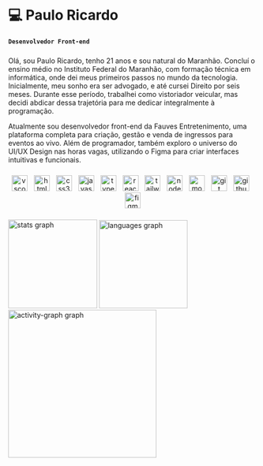 <h1 align="left">💻 Paulo Ricardo</h1> 

**`Desenvolvedor Front-end`**

###

<p align="left">Olá, sou Paulo Ricardo, tenho 21 anos e sou natural do Maranhão. Concluí o ensino médio no Instituto Federal do Maranhão, com formação técnica em informática, onde dei meus primeiros passos no mundo da tecnologia. Inicialmente, meu sonho era ser advogado, e até cursei Direito por seis meses. Durante esse período, trabalhei como vistoriador veicular, mas decidi abdicar dessa trajetória para me dedicar integralmente à programação.

Atualmente sou desenvolvedor front-end da Fauves Entretenimento, uma plataforma completa para criação, gestão e venda de ingressos para eventos ao vivo. Além de programador, também exploro o universo do UI/UX Design nas horas vagas, utilizando o Figma para criar interfaces intuitivas e funcionais. </p>

###

<div align="center">
  <img src="https://img.shields.io/badge/Visual Studio Code-007ACC?logo=visualstudiocode&logoColor=white&style=for-the-badge" height="32" alt="vscode logo"  />
  <img width="5" />
  <img src="https://img.shields.io/badge/HTML5-E34F26?logo=html5&logoColor=white&style=for-the-badge" height="32" alt="html5 logo"  />
  <img width="5" />
  <img src="https://img.shields.io/badge/CSS3-1572B6?logo=css3&logoColor=white&style=for-the-badge" height="32" alt="css3 logo"  />
  <img width="5" />
  <img src="https://img.shields.io/badge/JavaScript-F7DF1E?logo=javascript&logoColor=black&style=for-the-badge" height="32" alt="javascript logo"  />
  <img width="5" />
  <img src="https://img.shields.io/badge/TypeScript-3178C6?logo=typescript&logoColor=white&style=for-the-badge" height="32" alt="typescript logo"  />
  <img width="5" />
  <img src="https://img.shields.io/badge/React-61DAFB?logo=react&logoColor=black&style=for-the-badge" height="32" alt="react logo"  />
  <img width="5" />
  <img src="https://img.shields.io/badge/Tailwind CSS-06B6D4?logo=tailwindcss&logoColor=black&style=for-the-badge" height="32" alt="tailwindcss logo"  />
  <img width="5" />
  <img src="https://img.shields.io/badge/Node.js-339933?logo=nodedotjs&logoColor=white&style=for-the-badge" height="32" alt="nodejs logo"  />
  <img width="5" />
  <img src="https://img.shields.io/badge/MongoDB-47A248?logo=mongodb&logoColor=white&style=for-the-badge" height="32" alt="mongodb logo"  />
  <img width="5" />
  <img src="https://img.shields.io/badge/Git-F05032?logo=git&logoColor=white&style=for-the-badge" height="32" alt="git logo"  />
  <img width="5" />
  <img src="https://img.shields.io/badge/GitHub-181717?logo=github&logoColor=white&style=for-the-badge" height="32" alt="github logo"  />
  <img width="5" />
  <img src="https://img.shields.io/badge/Figma-F24E1E?logo=figma&logoColor=white&style=for-the-badge" height="32" alt="figma logo"  />
</div>

###

<div align="left">
  <img src="https://github-readme-stats.vercel.app/api?username=pauloricardoprogramador&hide_title=false&hide_rank=false&show_icons=true&include_all_commits=true&count_private=true&disable_animations=false&theme=apprentice&locale=en&hide_border=true&order=1&custom_title=Paulo%20Ricardo" height="180" alt="stats graph"  />
  <img src="https://github-readme-stats.vercel.app/api/top-langs?username=pauloricardoprogramador&locale=en&hide_title=false&layout=compact&card_width=320&langs_count=4&theme=apprentice&hide_border=true&order=2" height="179" alt="languages graph"  />
  <img src="https://github-readme-activity-graph.vercel.app/graph?username=pauloricardoprogramador&radius=16&theme=monokai&area=true&order=5&hide_border=true&hide_title=false&custom_title=Minhas%20contribui%C3%A7%C3%B5es" height="300" alt="activity-graph graph"  />
</div>

###


